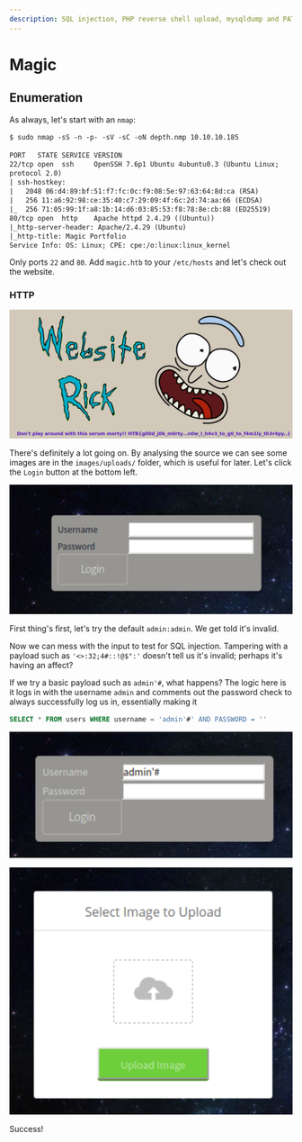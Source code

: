 ```yaml
---
description: SQL injection, PHP reverse shell upload, mysqldump and PATH injection
---
```


# Magic

## Enumeration

As always, let's start with an `nmap`:

```
$ sudo nmap -sS -n -p- -sV -sC -oN depth.nmp 10.10.10.185

PORT   STATE SERVICE VERSION
22/tcp open  ssh     OpenSSH 7.6p1 Ubuntu 4ubuntu0.3 (Ubuntu Linux; protocol 2.0)
| ssh-hostkey: 
|   2048 06:d4:89:bf:51:f7:fc:0c:f9:08:5e:97:63:64:8d:ca (RSA)
|   256 11:a6:92:98:ce:35:40:c7:29:09:4f:6c:2d:74:aa:66 (ECDSA)
|_  256 71:05:99:1f:a8:1b:14:d6:03:85:53:f8:78:8e:cb:88 (ED25519)
80/tcp open  http    Apache httpd 2.4.29 ((Ubuntu))
|_http-server-header: Apache/2.4.29 (Ubuntu)
|_http-title: Magic Portfolio
Service Info: OS: Linux; CPE: cpe:/o:linux:linux_kernel
```

Only ports `22` and `80`. Add `magic.htb` to your `/etc/hosts` and let's check out the website.

### HTTP

![The Main Page](<../../.gitbook/assets/image (32).png>)

There's definitely a lot going on. By analysing the source we can see some images are in the `images/uploads/` folder, which is useful for later. Let's click the `Login` button at the bottom left.

&#x20;

![](<../../.gitbook/assets/image (42).png>)

First thing's first, let's try the default `admin:admin`. We get told it's invalid.

Now we can mess with the input to test for SQL injection. Tampering with a payload such as `'<>:32;4#::!@$":'` doesn't tell us it's invalid; perhaps it's having an affect?

If we try a basic payload such as `admin'#`, what happens? The logic here is it logs in with the username `admin` and comments out the password check to always successfully log us in, essentially making it

```sql
SELECT * FROM users WHERE username = 'admin'#' AND PASSWORD = ''
```

![SQL Injection Check](<../../.gitbook/assets/image (14).png>)

![The Next Page](<../../.gitbook/assets/image (20).png>)

Success!
